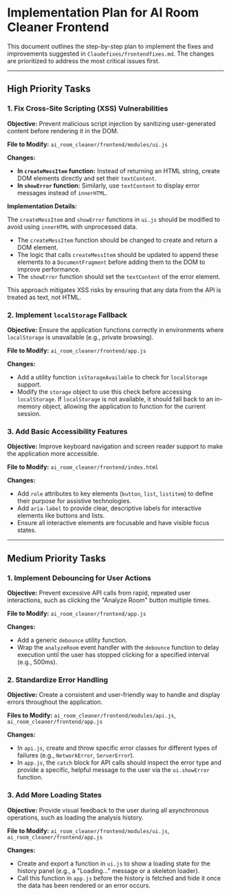 # Implementation Plan for AI Room Cleaner Frontend

This document outlines the step-by-step plan to implement the fixes and improvements suggested in `Claudefixes/frontendfixes.md`. The changes are prioritized to address the most critical issues first.

---

## High Priority Tasks

### 1. Fix Cross-Site Scripting (XSS) Vulnerabilities

**Objective:** Prevent malicious script injection by sanitizing user-generated content before rendering it in the DOM.

**File to Modify:** `ai_room_cleaner/frontend/modules/ui.js`

**Changes:**

*   **In `createMessItem` function:** Instead of returning an HTML string, create DOM elements directly and set their `textContent`.
*   **In `showError` function:** Similarly, use `textContent` to display error messages instead of `innerHTML`.

**Implementation Details:**

The `createMessItem` and `showError` functions in `ui.js` should be modified to avoid using `innerHTML` with unprocessed data.

*   The `createMessItem` function should be changed to create and return a DOM element.
*   The logic that calls `createMessItem` should be updated to append these elements to a `DocumentFragment` before adding them to the DOM to improve performance.
*   The `showError` function should set the `textContent` of the error element.

This approach mitigates XSS risks by ensuring that any data from the API is treated as text, not HTML.

### 2. Implement `localStorage` Fallback

**Objective:** Ensure the application functions correctly in environments where `localStorage` is unavailable (e.g., private browsing).

**File to Modify:** `ai_room_cleaner/frontend/app.js`

**Changes:**

*   Add a utility function `isStorageAvailable` to check for `localStorage` support.
*   Modify the `storage` object to use this check before accessing `localStorage`. If `localStorage` is not available, it should fall back to an in-memory object, allowing the application to function for the current session.

### 3. Add Basic Accessibility Features

**Objective:** Improve keyboard navigation and screen reader support to make the application more accessible.

**File to Modify:** `ai_room_cleaner/frontend/index.html`

**Changes:**

*   Add `role` attributes to key elements (`button`, `list`, `listitem`) to define their purpose for assistive technologies.
*   Add `aria-label` to provide clear, descriptive labels for interactive elements like buttons and lists.
*   Ensure all interactive elements are focusable and have visible focus states.

---

## Medium Priority Tasks

### 1. Implement Debouncing for User Actions

**Objective:** Prevent excessive API calls from rapid, repeated user interactions, such as clicking the "Analyze Room" button multiple times.

**File to Modify:** `ai_room_cleaner/frontend/app.js`

**Changes:**

*   Add a generic `debounce` utility function.
*   Wrap the `analyzeRoom` event handler with the `debounce` function to delay execution until the user has stopped clicking for a specified interval (e.g., 500ms).

### 2. Standardize Error Handling

**Objective:** Create a consistent and user-friendly way to handle and display errors throughout the application.

**Files to Modify:** `ai_room_cleaner/frontend/modules/api.js`, `ai_room_cleaner/frontend/app.js`

**Changes:**

*   In `api.js`, create and throw specific error classes for different types of failures (e.g., `NetworkError`, `ServerError`).
*   In `app.js`, the `catch` block for API calls should inspect the error type and provide a specific, helpful message to the user via the `ui.showError` function.

### 3. Add More Loading States

**Objective:** Provide visual feedback to the user during all asynchronous operations, such as loading the analysis history.

**File to Modify:** `ai_room_cleaner/frontend/modules/ui.js`, `ai_room_cleaner/frontend/app.js`

**Changes:**

*   Create and export a function in `ui.js` to show a loading state for the history panel (e.g., a "Loading..." message or a skeleton loader).
*   Call this function in `app.js` before the history is fetched and hide it once the data has been rendered or an error occurs.